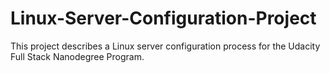 # Linux-Server-Configuration-Project
This project describes a Linux server configuration process for the Udacity Full Stack Nanodegree Program.
